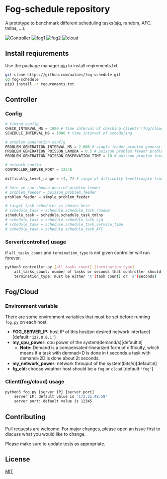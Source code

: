 # Fog-schedule repository

A prototype to benchmark different scheduling tasks(sjq, random, AFC, tmlns, ...).

![Controller](images/controller_demo.png)
![fog1](images/fog1_demo.png)
![fog2](images/fog1_demo.png)
![cloud](images/cloud_demo.png)

## Install reqiurements

Use the package manager [pip](https://pip.pypa.io/en/stable/) to install reqirements.txt.

```bash
git clone https://github.com/aalaei/fog-schedule.git
cd fog-schedule
pip3 install -r requrements.txt
```

## Controller
### Config
```python
# timing config
CHECK_INTERVAL_MS = 1000 # time interval of checking clients'(fog/cloud) status 
SCHEDULE_INTERVAL_MS = 1000 # time interval of scheduling

# problem generation config
PROBLEM_GENERATION_INTERVAL_MS = 2_000 # simple feeder problem generation interval
PROBLEM_GENERATION_POISSON_LAMBDA = 0.5 # poisson problem feeder problem generation LAMBDA
PROBLEM_GENERATION_POISSON_OBSERVATION_TIME = 10 # poisson problem feeder problem generation time

# network config
CONTROLLER_SERVER_PORT = 12345

difficulty_level_range = (4, 7) # range of difficulty level(smaple from discrete uniform distribution)

# here we can choose desired problem feeder
# problem_feeder = poisson_problem_feeder
problem_feeder = simple_problem_feeder

# target task scheduler is chosen here
# schedule_task = schedule.schedule_task_random
schedule_task = schedule.schedule_task_tmlns
# schedule_task = schedule.schedule_task_sjq
# schedule_task = schedule.schedule_task_service_time
# schedule_task = schedule.schedule_task_AFC

```
### Server(controller) usage
if `all_tasks_count` and `termination_type` is not given controller will run forever.
```bash
python3 controller.py [all_tasks_count] [termination_type]
    all_tasks_count: number of tasks or seconds that controller should run 
    termination_type: must be either 't'(task count) or 's'(seconds)

```

## Fog/Cloud
### Environment variable
There are some environment variables that must be set before running `fog.py` on each host.
* **FOG_SERVER_IP:** host IP of this host(on desired network interface) [default:`'127.0.0.1'`]
* **my_cpu_power:** cpu power of the system(demand/s)[default:`0`]
    - **Note:** Demand is a compensated-linearized form of difficulty, which means if a task with demnad=D is done in t seconds a task with demand=2D is done about 2t seconds.
* **my_network_power:** network throuput of the system(bits/s)[default:`0`]
* **fg_cld:** choose weather host should be a `fog` or `cloud` [default:`'fog'`]

### Client(fog/cloud) usage

```bash
python3 fog.py [server IP] [server port]
    server IP: default value is '172.21.48.59'
    server port: default value is 12345
```

## Contributing
Pull requests are welcome. For major changes, please open an issue first to discuss what you would like to change.

Please make sure to update tests as appropriate.

## License
[MIT](https://choosealicense.com/licenses/mit/)
